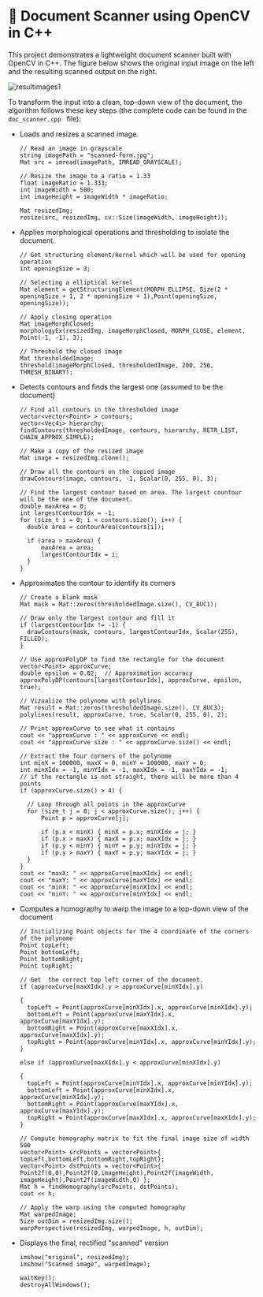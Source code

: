 # 📄 Document Scanner using OpenCV in C++

This project demonstrates a lightweight document scanner built with OpenCV in C++. The figure below shows the original input image on the left and the resulting scanned output on the right.


![resultimages1](https://github.com/user-attachments/assets/0db648f0-c485-4450-a1e0-9620bf83dca4)

To transform the input into a clean, top-down view of the document, the algorithm follows these key steps (the complete code can be found in the ```doc_scanner.cpp ``` file):

- Loads and resizes a scanned image.
  ```
  // Read an image in grayscale
  string imagePath = "scanned-form.jpg";
  Mat src = imread(imagePath, IMREAD_GRAYSCALE);
  
  // Resize the image to a ratio = 1.33
  float imageRatio = 1.333;
  int imageWidth = 500;
  int imageHeight = imageWidth * imageRatio;
  
  Mat resizedImg;
  resize(src, resizedImg, cv::Size(imageWidth, imageHeight));
  ```
  
- Applies morphological operations and thresholding to isolate the document.
  ```
  // Get structuring element/kernel which will be used for opening operation
  int openingSize = 3;
  
  // Selecting a elliptical kernel 
  Mat element = getStructuringElement(MORPH_ELLIPSE, Size(2 * openingSize + 1, 2 * openingSize + 1),Point(openingSize, openingSize));
  
  // Apply closing operation
  Mat imageMorphClosed;
  morphologyEx(resizedImg, imageMorphClosed, MORPH_CLOSE, element, Point(-1, -1), 3);
  
  // Threshold the closed image
  Mat thresholdedImage;
  threshold(imageMorphClosed, thresholdedImage, 200, 256, THRESH_BINARY);
  ```
  
- Detects contours and finds the largest one (assumed to be the document)
  ```
  // Find all contours in the thresholded image
  vector<vector<Point> > contours;
  vector<Vec4i> hierarchy;
  findContours(thresholdedImage, contours, hierarchy, RETR_LIST, CHAIN_APPROX_SIMPLE);
  
  // Make a copy of the resized image
  Mat image = resizedImg.clone();
  
  // Draw all the contours on the copied image
  drawContours(image, contours, -1, Scalar(0, 255, 0), 3);
  
  // Find the largest contour based on area. The largest countour will be the one of the document.
  double maxArea = 0;
  int largestContourIdx = -1;
  for (size_t i = 0; i < contours.size(); i++) {
  	double area = contourArea(contours[i]);
  	
  	if (area > maxArea) {
  		maxArea = area;
  		largestContourIdx = i;
  	}
  }
  ```
  
- Approximates the contour to identify its corners

  ```
  // Create a blank mask
  Mat mask = Mat::zeros(thresholdedImage.size(), CV_8UC1);
  
  // Draw only the largest contour and fill it
  if (largestContourIdx != -1) {
  	drawContours(mask, contours, largestContourIdx, Scalar(255), FILLED);
  }
  
  // Use approxPolyDP to find the rectangle for the document
  vector<Point> approxCurve;
  double epsilon = 0.02;  // Approximation accuracy
  approxPolyDP(contours[largestContourIdx], approxCurve, epsilon, true);
  
  // Vizualize the polynome with polylines
  Mat result = Mat::zeros(thresholdedImage.size(), CV_8UC3);
  polylines(result, approxCurve, true, Scalar(0, 255, 0), 2);
  
  // Print approxCurve to see what it contains
  cout << "approxCurve : " << approxCurve << endl;
  cout << "approxCurve size : " << approxCurve.size() << endl;
  
  // Extract the four corners of the polynome
  int minX = 100000, maxX = 0, minY = 100000, maxY = 0;
  int minXIdx = -1, minYIdx = -1, maxXIdx = -1, maxYIdx = -1;
  // if the rectangle is not straight, there will be more than 4 points
  if (approxCurve.size() > 4) {
  
  	// Loop through all points in the approxCurve
  	for (size_t j = 0; j < approxCurve.size(); j++) {
  		Point p = approxCurve[j];
  
  		if (p.x < minX) { minX = p.x; minXIdx = j; }
  		if (p.x > maxX) { maxX = p.x; maxXIdx = j; }
  		if (p.y < minY) { minY = p.y; minYIdx = j; }
  		if (p.y > maxY) { maxY = p.y; maxYIdx = j; }
  	}
  }
  cout << "maxX: " << approxCurve[maxXIdx] << endl;
  cout << "maxY: " << approxCurve[maxYIdx] << endl;
  cout << "minX: " << approxCurve[minXIdx] << endl;
  cout << "minY: " << approxCurve[minYIdx] << endl;
  
  ```
  
- Computes a homography to warp the image to a top-down view of the document
  ```
  // Initializing Point objects for the 4 coordinate of the corners of the polynome
  Point topLeft;
  Point bottomLeft;
  Point bottomRight;
  Point topRight;
  
  // Get  the correct top left corner of the document.
  if (approxCurve[maxXIdx].y > approxCurve[minXIdx].y)
  
  {
  	topLeft = Point(approxCurve[minXIdx].x, approxCurve[minXIdx].y);
  	bottomLeft = Point(approxCurve[maxYIdx].x, approxCurve[maxYIdx].y);
  	bottomRight = Point(approxCurve[maxXIdx].x, approxCurve[maxXIdx].y);
  	topRight = Point(approxCurve[minYIdx].x, approxCurve[minYIdx].y);
  }
  
  else if (approxCurve[maxXIdx].y < approxCurve[minXIdx].y)
  
  {
  	topLeft = Point(approxCurve[minYIdx].x, approxCurve[minYIdx].y);
  	bottomLeft = Point(approxCurve[minXIdx].x, approxCurve[minXIdx].y);
  	bottomRight = Point(approxCurve[maxYIdx].x, approxCurve[maxYIdx].y);
  	topRight = Point(approxCurve[maxXIdx].x, approxCurve[maxXIdx].y);
  }
  
  // Compute homography matrix to fit the final image size of width 500
  vector<Point> srcPoints = vector<Point>{ topLeft,bottomLeft,bottomRight,topRight};
  vector<Point> dstPoints = vector<Point>{ Point2f(0,0),Point2f(0,imageHeight),Point2f(imageWidth, imageHeight),Point2f(imageWidth,0) };
  Mat h = findHomography(srcPoints, dstPoints);
  cout << h;
  
  // Apply the warp using the computed homography
  Mat warpedImage;
  Size outDim = resizedImg.size();
  warpPerspective(resizedImg, warpedImage, h, outDim);

  ```
- Displays the final, rectified "scanned" version
  ```
  imshow("original", resizedImg);
  imshow("Scanned image", warpedImage);
  
  waitKey();
  destroyAllWindows();
  ```
